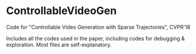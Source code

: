 # ControllableVideoGen
Code for "Controllable Video Generation with Sparse Trajectories", CVPR'18

Includes all the codes used in the paper, including codes for debugging & exploration. Most files are self-explanatory.
